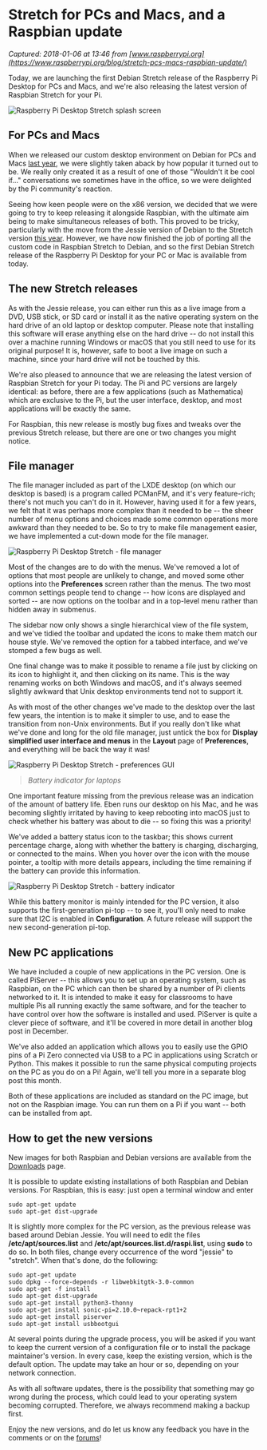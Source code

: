 # Stretch for PCs and Macs, and a Raspbian update

_Captured: 2018-01-06 at 13:46 from [www.raspberrypi.org](https://www.raspberrypi.org/blog/stretch-pcs-macs-raspbian-update/)_

Today, we are launching the first Debian Stretch release of the Raspberry Pi Desktop for PCs and Macs, and we're also releasing the latest version of Raspbian Stretch for your Pi.

![Raspberry Pi Desktop Stretch splash screen](https://www.raspberrypi.org/app/uploads/2017/11/splashd.png)

## For PCs and Macs

When we released our custom desktop environment on Debian for PCs and Macs [last year](https://www.raspberrypi.org/blog/pixel-pc-mac/), we were slightly taken aback by how popular it turned out to be. We really only created it as a result of one of those "Wouldn't it be cool if…" conversations we sometimes have in the office, so we were delighted by the Pi community's reaction.

Seeing how keen people were on the x86 version, we decided that we were going to try to keep releasing it alongside Raspbian, with the ultimate aim being to make simultaneous releases of both. This proved to be tricky, particularly with the move from the Jessie version of Debian to the Stretch version [this year](https://www.raspberrypi.org/blog/raspbian-stretch/). However, we have now finished the job of porting all the custom code in Raspbian Stretch to Debian, and so the first Debian Stretch release of the Raspberry Pi Desktop for your PC or Mac is available from today.

## The new Stretch releases

As with the Jessie release, you can either run this as a live image from a DVD, USB stick, or SD card or install it as the native operating system on the hard drive of an old laptop or desktop computer. Please note that installing this software will erase anything else on the hard drive -- do not install this over a machine running Windows or macOS that you still need to use for its original purpose! It is, however, safe to boot a live image on such a machine, since your hard drive will not be touched by this.

We're also pleased to announce that we are releasing the latest version of Raspbian Stretch for your Pi today. The Pi and PC versions are largely identical: as before, there are a few applications (such as Mathematica) which are exclusive to the Pi, but the user interface, desktop, and most applications will be exactly the same.

For Raspbian, this new release is mostly bug fixes and tweaks over the previous Stretch release, but there are one or two changes you might notice.

## File manager

The file manager included as part of the LXDE desktop (on which our desktop is based) is a program called PCManFM, and it's very feature-rich; there's not much you can't do in it. However, having used it for a few years, we felt that it was perhaps more complex than it needed to be -- the sheer number of menu options and choices made some common operations more awkward than they needed to be. So to try to make file management easier, we have implemented a cut-down mode for the file manager.

![Raspberry Pi Desktop Stretch - file manager](https://www.raspberrypi.org/app/uploads/2017/11/fm.png)

Most of the changes are to do with the menus. We've removed a lot of options that most people are unlikely to change, and moved some other options into the **Preferences** screen rather than the menus. The two most common settings people tend to change -- how icons are displayed and sorted -- are now options on the toolbar and in a top-level menu rather than hidden away in submenus.

The sidebar now only shows a single hierarchical view of the file system, and we've tidied the toolbar and updated the icons to make them match our house style. We've removed the option for a tabbed interface, and we've stomped a few bugs as well.

One final change was to make it possible to rename a file just by clicking on its icon to highlight it, and then clicking on its name. This is the way renaming works on both Windows and macOS, and it's always seemed slightly awkward that Unix desktop environments tend not to support it.

As with most of the other changes we've made to the desktop over the last few years, the intention is to make it simpler to use, and to ease the transition from non-Unix environments. But if you really don't like what we've done and long for the old file manager, just untick the box for **Display simplified user interface and menus** in the **Layout** page of **Preferences**, and everything will be back the way it was!

![Raspberry Pi Desktop Stretch - preferences GUI](https://www.raspberrypi.org/app/uploads/2017/11/fmpref.png)

> _Battery indicator for laptops_

One important feature missing from the previous release was an indication of the amount of battery life. Eben runs our desktop on his Mac, and he was becoming slightly irritated by having to keep rebooting into macOS just to check whether his battery was about to die -- so fixing this was a priority!

We've added a battery status icon to the taskbar; this shows current percentage charge, along with whether the battery is charging, discharging, or connected to the mains. When you hover over the icon with the mouse pointer, a tooltip with more details appears, including the time remaining if the battery can provide this information.

![Raspberry Pi Desktop Stretch - battery indicator](https://www.raspberrypi.org/app/uploads/2017/11/batt.png)

While this battery monitor is mainly intended for the PC version, it also supports the first-generation pi-top -- to see it, you'll only need to make sure that I2C is enabled in **Configuration**. A future release will support the new second-generation pi-top.

## New PC applications

We have included a couple of new applications in the PC version. One is called PiServer -- this allows you to set up an operating system, such as Raspbian, on the PC which can then be shared by a number of Pi clients networked to it. It is intended to make it easy for classrooms to have multiple Pis all running exactly the same software, and for the teacher to have control over how the software is installed and used. PiServer is quite a clever piece of software, and it'll be covered in more detail in another blog post in December.

We've also added an application which allows you to easily use the GPIO pins of a Pi Zero connected via USB to a PC in applications using Scratch or Python. This makes it possible to run the same physical computing projects on the PC as you do on a Pi! Again, we'll tell you more in a separate blog post this month.

Both of these applications are included as standard on the PC image, but not on the Raspbian image. You can run them on a Pi if you want -- both can be installed from apt.

## How to get the new versions

New images for both Raspbian and Debian versions are available from the [Downloads](https://www.raspberrypi.org/downloads/) page.

It is possible to update existing installations of both Raspbian and Debian versions. For Raspbian, this is easy: just open a terminal window and enter
    
    
    sudo apt-get update
    sudo apt-get dist-upgrade

It is slightly more complex for the PC version, as the previous release was based around Debian Jessie. You will need to edit the files **/etc/apt/sources.list** and **/etc/apt/sources.list.d/raspi.list**, using **sudo** to do so. In both files, change every occurrence of the word "jessie" to "stretch". When that's done, do the following:
    
    
    sudo apt-get update 
    sudo dpkg --force-depends -r libwebkitgtk-3.0-common
    sudo apt-get -f install
    sudo apt-get dist-upgrade
    sudo apt-get install python3-thonny
    sudo apt-get install sonic-pi=2.10.0~repack-rpt1+2
    sudo apt-get install piserver
    sudo apt-get install usbbootgui
    

At several points during the upgrade process, you will be asked if you want to keep the current version of a configuration file or to install the package maintainer's version. In every case, keep the existing version, which is the default option. The update may take an hour or so, depending on your network connection.

As with all software updates, there is the possibility that something may go wrong during the process, which could lead to your operating system becoming corrupted. Therefore, we always recommend making a backup first.

Enjoy the new versions, and do let us know any feedback you have in the comments or on the [forums](https://www.raspberrypi.org/forums/)!
